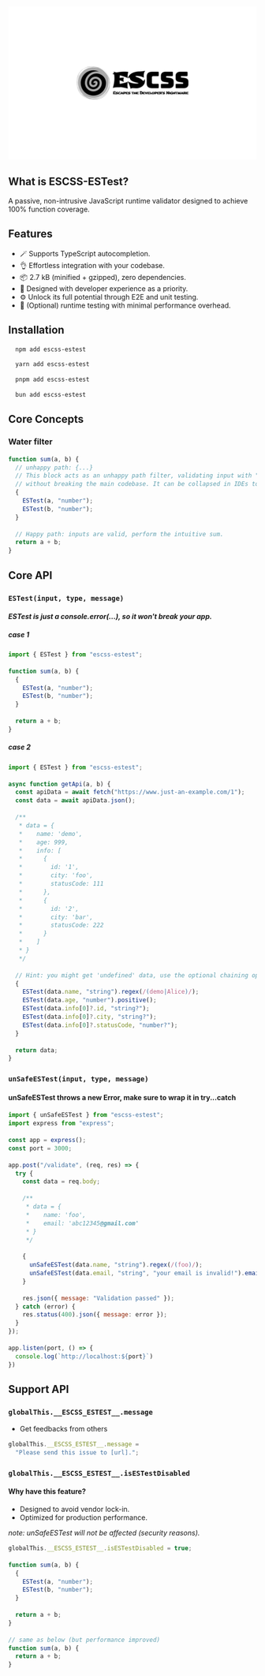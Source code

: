 ![logo](https://github.com/ESCSS-labs/ESCSS/blob/main/assets/logo.png)

## What is ESCSS-ESTest?

A passive, non-intrusive JavaScript runtime validator designed to achieve 100% function coverage.

## Features

- 🪄 Supports TypeScript autocompletion.
- 👌 Effortless integration with your codebase.
- 📦 2.7 kB (minified + gzipped), zero dependencies.
- 🎨 Designed with developer experience as a priority.
- ⚙️ Unlock its full potential through E2E and unit testing.
- 🚀 (Optional) runtime testing with minimal performance overhead.

## Installation

```bash
  npm add escss-estest
```

```bash
  yarn add escss-estest
```

```bash
  pnpm add escss-estest
```

```bash
  bun add escss-estest
```

## Core Concepts

### Water filter

```js
function sum(a, b) {
  // unhappy path: {...}
  // This block acts as an unhappy path filter, validating input with "console.error"
  // without breaking the main codebase. It can be collapsed in IDEs to hide its complexity.
  {
    ESTest(a, "number");
    ESTest(b, "number");
  }

  // Happy path: inputs are valid, perform the intuitive sum.
  return a + b;
}
```

## Core API

### `ESTest(input, type, message)`

#### _ESTest is just a console.error(...), so it won't break your app._

##### case 1

```js
import { ESTest } from "escss-estest";

function sum(a, b) {
  {
    ESTest(a, "number");
    ESTest(b, "number");
  }

  return a + b;
}
```

##### case 2

```js
import { ESTest } from "escss-estest";

async function getApi(a, b) {
  const apiData = await fetch("https://www.just-an-example.com/1");
  const data = await apiData.json();

  /**
   * data = {
   *    name: 'demo',
   *    age: 999,
   *    info: [
   *      {
   *        id: '1',
   *        city: 'foo',
   *        statusCode: 111
   *      },
   *      {
   *        id: '2',
   *        city: 'bar',
   *        statusCode: 222
   *      }
   *    ]
   * }
   */

  // Hint: you might get 'undefined' data, use the optional chaining operator (?.) to prevent undefined from breaking your app.
  {
    ESTest(data.name, "string").regex(/(demo|Alice)/);
    ESTest(data.age, "number").positive();
    ESTest(data.info[0]?.id, "string?");
    ESTest(data.info[0]?.city, "string?");
    ESTest(data.info[0]?.statusCode, "number?");
  }

  return data;
}
```

### `unSafeESTest(input, type, message)`

#### unSafeESTest throws a new Error, make sure to wrap it in try...catch

```js
import { unSafeESTest } from "escss-estest";
import express from "express";

const app = express();
const port = 3000;

app.post("/validate", (req, res) => {
  try {
    const data = req.body;

    /**
     * data = {
     *    name: 'foo',
     *    email: 'abc12345@gmail.com'
     * }
     */

    {
      unSafeESTest(data.name, "string").regex(/(foo)/);
      unSafeESTest(data.email, "string", "your email is invalid!").email();
    }

    res.json({ message: "Validation passed" });
  } catch (error) {
    res.status(400).json({ message: error });
  }
});

app.listen(port, () => {
  console.log(`http://localhost:${port}`)
})
```

## Support API

### `globalThis.__ESCSS_ESTEST__.message`

- Get feedbacks from others

```js
globalThis.__ESCSS_ESTEST__.message =
  "Please send this issue to [url].";
```

### `globalThis.__ESCSS_ESTEST__.isESTestDisabled`

#### Why have this feature?

- Designed to avoid vendor lock-in.
- Optimized for production performance.

*note: unSafeESTest will not be affected (security reasons).*

```js
globalThis.__ESCSS_ESTEST__.isESTestDisabled = true;

function sum(a, b) {
  {
    ESTest(a, "number");
    ESTest(b, "number");
  }

  return a + b;
}

// same as below (but performance improved)
function sum(a, b) {
  return a + b;
}
```
